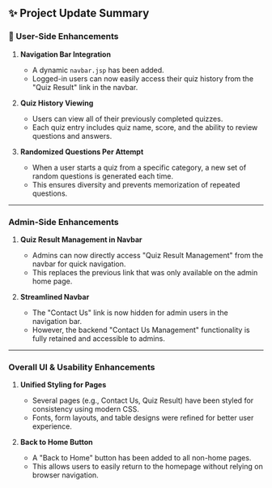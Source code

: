 ## ✨ Project Update Summary

### 👤 User-Side Enhancements

1. **Navigation Bar Integration**
   - A dynamic `navbar.jsp` has been added.
   - Logged-in users can now easily access their quiz history from the "Quiz Result" link in the navbar.

2. **Quiz History Viewing**
   - Users can view all of their previously completed quizzes.
   - Each quiz entry includes quiz name, score, and the ability to review questions and answers.

3. **Randomized Questions Per Attempt**
   - When a user starts a quiz from a specific category, a new set of random questions is generated each time.
   - This ensures diversity and prevents memorization of repeated questions.

---

### Admin-Side Enhancements

1. **Quiz Result Management in Navbar**
   - Admins can now directly access "Quiz Result Management" from the navbar for quick navigation.
   - This replaces the previous link that was only available on the admin home page.

2. **Streamlined Navbar**
   - The "Contact Us" link is now hidden for admin users in the navigation bar.
   - However, the backend "Contact Us Management" functionality is fully retained and accessible to admins.

---

### Overall UI & Usability Enhancements

1. **Unified Styling for Pages**
   - Several pages (e.g., Contact Us, Quiz Result) have been styled for consistency using modern CSS.
   - Fonts, form layouts, and table designs were refined for better user experience.

2. **Back to Home Button**
   - A "Back to Home" button has been added to all non-home pages.
   - This allows users to easily return to the homepage without relying on browser navigation.
